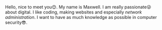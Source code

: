 Hello, nice to meet you😊.
My name is Maxwell. I am really passionate😜 about digital.
I like coding, making websites and especially _network administration_. I want to have as much knowledge as possible in computer security😎.
